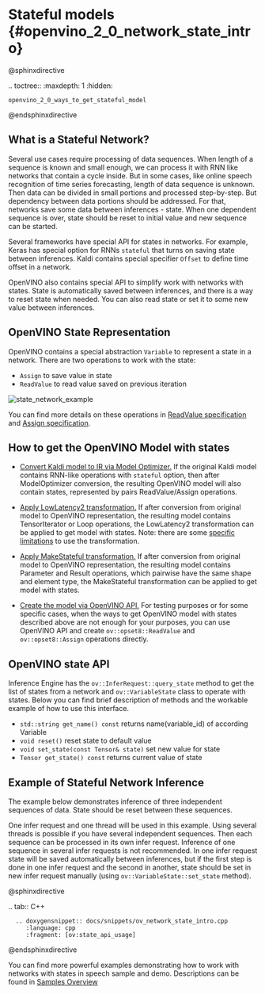 Stateful models {#openvino_2_0_network_state_intro}
==============================

@sphinxdirective

.. toctree::
    :maxdepth: 1
    :hidden:

    openvino_2_0_ways_to_get_stateful_model

@endsphinxdirective

## What is a Stateful Network?

 Several use cases require processing of data sequences. When length of a sequence is known and small enough, 
 we can process it with RNN like networks that contain a cycle inside. But in some cases, like online speech recognition of time series 
 forecasting, length of data sequence is unknown. Then data can be divided in small portions and processed step-by-step. But dependency 
 between data portions should be addressed. For that, networks save some data between inferences - state. When one dependent sequence is over,
 state should be reset to initial value and new sequence can be started.
 
 Several frameworks have special API for states in networks. For example, Keras has special option for RNNs `stateful` that turns on saving state 
 between inferences. Kaldi contains special specifier `Offset` to define time offset in a network. 
 
 OpenVINO also contains special API to simplify work with networks with states. State is automatically saved between inferences, 
 and there is a way to reset state when needed. You can also read state or set it to some new value between inferences.
 
## OpenVINO State Representation

 OpenVINO contains a special abstraction `Variable` to represent a state in a network. There are two operations to work with the state: 
* `Assign` to save value in state
* `ReadValue` to read value saved on previous iteration

![state_network_example](./img/state_network_example.png)

You can find more details on these operations in [ReadValue specification](../ops/infrastructure/ReadValue_3.md) and 
[Assign specification](../ops/infrastructure/Assign_3.md).

## How to get the OpenVINO Model with states

* [Convert Kaldi model to IR via Model Optimizer.](../MO_DG/prepare_model/convert_model/kaldi_specific)
   If the original Kaldi model contains RNN-like operations with `stateful` option, then after ModelOptimizer conversion,
   the resulting OpenVINO model will also contain states, represented by pairs ReadValue/Assign operations.

* [Apply LowLatency2 transformation.](./ways_to_get_stateful_model.md#)
   If after conversion from original model to OpenVINO representation, the resulting model contains TensorIterator or Loop operations,
   the LowLatency2 transformation can be applied to get model with states.
   Note: there are some [specific limitations]() to use the transformation.

* [Apply MakeStateful transformation.](./ways_to_get_stateful_model.md)
   If after conversion from original model to OpenVINO representation, the resulting model contains Parameter and Result operations,
   which pairwise have the same shape and element type, the MakeStateful transformation can be applied to get model with states.

* [Create the model via OpenVINO API.](./ways_to_get_stateful_model.md)
   For testing purposes or for some specific cases, when the ways to get OpenVINO model with states described above are not enough for your purposes,
   you can use OpenVINO API and create `ov::opset8::ReadValue` and `ov::opset8::Assign` operations directly.

## OpenVINO state API

 Inference Engine has the `ov::InferRequest::query_state` method  to get the list of states from a network and `ov::VariableState` class to operate with states. 
 Below you can find brief description of methods and the workable example of how to use this interface.
 
 * `std::string get_name() const`
   returns name(variable_id) of according Variable
 * `void reset()`
   reset state to default value
 * `void set_state(const Tensor& state)`
   set new value for state
 * `Tensor get_state() const`
   returns current value of state

## Example of Stateful Network Inference

The example below demonstrates inference of three independent sequences of data. State should be reset between these sequences.

One infer request and one thread will be used in this example. Using several threads is possible if you have several independent sequences. Then each sequence can be processed in its own infer request. Inference of one sequence in several infer requests is not recommended. In one infer request state will be saved automatically between inferences, but 
if the first step is done in one infer request and the second in another, state should be set in new infer request manually (using `ov::VariableState::set_state` method).

@sphinxdirective

.. tab:: C++

      .. doxygensnippet:: docs/snippets/ov_network_state_intro.cpp
         :language: cpp
         :fragment: [ov:state_api_usage]

@endsphinxdirective

You can find more powerful examples demonstrating how to work with networks with states in speech sample and demo. 
Descriptions can be found in [Samples Overview](./Samples_Overview.md)
